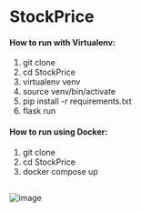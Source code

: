 # StockPrice
#### How to run with Virtualenv:
1. git clone
2. cd StockPrice
3. virtualenv venv
4. source venv/bin/activate
5. pip install -r requirements.txt
6. flask run
#### How to run using Docker:
1. git clone
2. cd StockPrice
3. docker compose up
##
![image](https://github.com/shivesh-ranjan/StockPrice/assets/86239697/0332979f-1a00-401e-8ee9-d971e5077c88)
